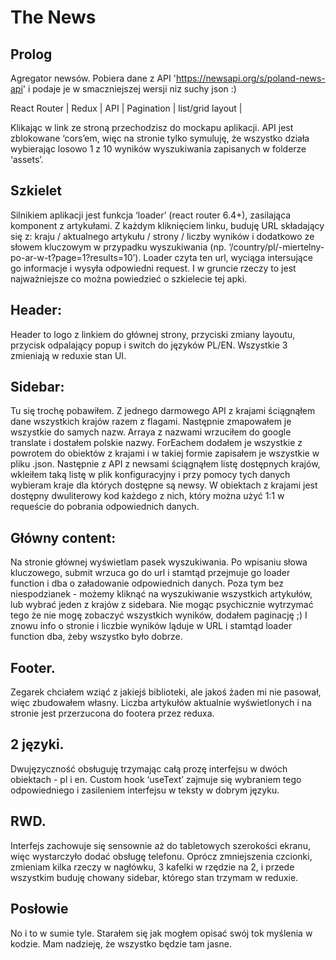 # The News

## Prolog

Agregator newsów. Pobiera dane z API 'https://newsapi.org/s/poland-news-api' i podaje je w smaczniejszej wersji niz suchy json :)

React Router | Redux | API | Pagination | list/grid layout |

Klikając w link ze stroną przechodzisz do mockapu aplikacji. API jest zblokowane ‘cors’em, więc na stronie tylko symuluję, że wszystko działa wybierając losowo 1 z 10 wyników wyszukiwania zapisanych w folderze ‘assets’.

## Szkielet

Silnikiem aplikacji jest funkcja ‘loader’ (react router 6.4+), zasilająca komponent z artykułami. Z każdym kliknięciem linku, buduję URL składający się z: kraju / aktualnego artykułu / strony / liczby wyników i dodatkowo ze słowem kluczowym w przypadku wyszukiwania (np. ‘/country/pl/-miertelny-po-ar-w-t?page=1?results=10’). Loader czyta ten url, wyciąga intersujące go informacje i wysyła odpowiedni request. I w gruncie rzeczy to jest najważniejsze co można powiedzieć o szkielecie tej apki.

## Header:

Header to logo z linkiem do głównej strony, przyciski zmiany layoutu, przycisk odpalający popup i switch do języków PL/EN. Wszystkie 3 zmieniają w reduxie stan UI.

## Sidebar:

Tu się trochę pobawiłem. Z jednego darmowego API z krajami ściągnąłem dane wszystkich krajów razem z flagami. Następnie zmapowałem je wszystkie do samych nazw. Arraya z nazwami wrzuciłem do google translate i dostałem polskie nazwy. ForEachem dodałem je wszystkie z powrotem do obiektów z krajami i w takiej formie zapisałem je wszystkie w pliku .json. Następnie z API z newsami ściągnąłem listę dostępnych krajów, wkleiłem taką listę w plik konfiguracyjny i przy pomocy tych danych wybieram kraje dla których dostępne są newsy.
W obiektach z krajami jest dostępny dwuliterowy kod każdego z nich, który można użyć 1:1 w requeście do pobrania odpowiednich danych.

## Główny content:

Na stronie głównej wyświetlam pasek wyszukiwania. Po wpisaniu słowa kluczowego, submit wrzuca go do url i stamtąd przejmuje go loader function i dba o załadowanie odpowiednich danych.
Poza tym bez niespodzianek - możemy kliknąć na wyszukiwanie wszystkich artykułów, lub wybrać jeden z krajów z sidebara.
Nie mogąc psychicznie wytrzymać tego że nie mogę zobaczyć wszystkich wyników, dodałem paginację ;) I znowu info o stronie i liczbie wyników ląduje w URL i stamtąd loader function dba, żeby wszystko było dobrze.

## Footer.

Zegarek chciałem wziąć z jakiejś biblioteki, ale jakoś żaden mi nie pasował, więc zbudowałem własny. Liczba artykułów aktualnie wyświetlonych i na stronie jest przerzucona do footera przez reduxa.

## 2 języki.

Dwujęzyczność obsługuję trzymając całą prozę interfejsu w dwóch obiektach - pl i en. Custom hook ‘useText’ zajmuje się wybraniem tego odpowiedniego i zasileniem interfejsu w teksty w dobrym języku.

## RWD.

Interfejs zachowuje się sensownie aż do tabletowych szerokości ekranu, więc wystarczyło dodać obsługę telefonu. Oprócz zmniejszenia czcionki, zmieniam kilka rzeczy w nagłówku, 3 kafelki w rzędzie na 2, i przede wszystkim buduję chowany sidebar, którego stan trzymam w reduxie.

## Posłowie

No i to w sumie tyle. Starałem się jak mogłem opisać swój tok myślenia w kodzie. Mam nadzieję, że wszystko będzie tam jasne.
